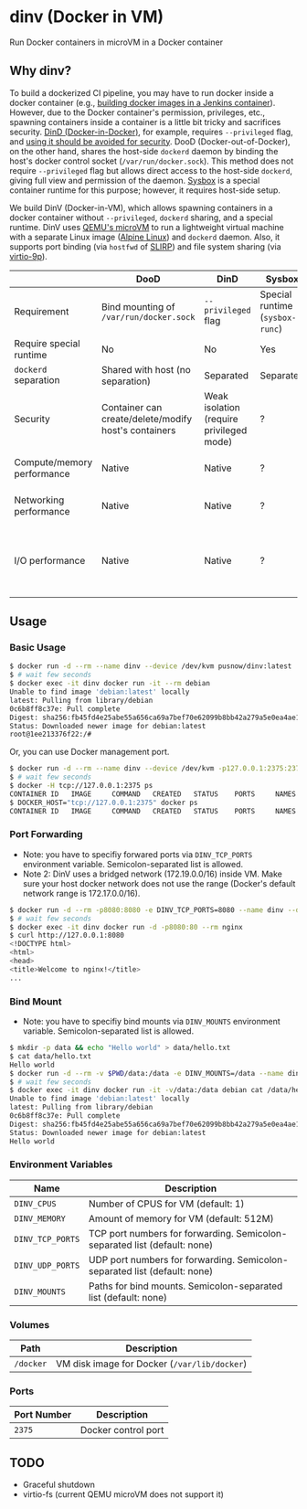 # dinv (Docker in VM)

Run Docker containers in microVM in a Docker container

## Why dinv?

To build a dockerized CI pipeline, you may have to run docker inside a docker container (e.g., [building docker images in a Jenkins container](https://www.jenkins.io/doc/book/installing/docker/)).
However, due to the Docker container's permission, privileges, etc., spawning containers inside a container is a little bit tricky and sacrifices security.
[DinD (Docker-in-Docker)](https://jpetazzo.github.io/2015/09/03/do-not-use-docker-in-docker-for-ci/), for example, requires `--privileged` flag, and [using it should be avoided for security](https://docs.docker.com/engine/reference/commandline/run/#full-container-capabilities---privileged).
DooD (Docker-out-of-Docker), on the other hand, shares the host-side `dockerd` daemon by binding the host's docker control socket (`/var/run/docker.sock`).
This method does not require `--privileged` flag but allows direct access to the host-side `dockerd`, giving full view and permission of the daemon.
[Sysbox](https://github.com/nestybox/sysbox) is a special container runtime for this purpose; however, it requires host-side setup.

We build DinV (Docker-in-VM), which allows spawning containers in a docker container without `--privileged`, `dockerd` sharing, and a special runtime.
DinV uses [QEMU's microVM](https://qemu.readthedocs.io/en/latest/system/i386/microvm.html) to run a lightweight virtual machine with a separate Linux image ([Alpine Linux](https://www.alpinelinux.org)) and `dockerd` daemon.
Also, it supports port binding (via `hostfwd` of [SLIRP](https://wiki.qemu.org/Documentation/Networking#User_Networking_.28SLIRP.29)) and file system sharing (via [virtio-9p](https://wiki.qemu.org/Documentation/9psetup)).

|                            | DooD                                                 | DinD                                     | Sysbox                          | DinV                                                                                                                                                              |
|----------------------------|------------------------------------------------------|------------------------------------------|---------------------------------|-------------------------------------------------------------------------------------------------------------------------------------------------------------------|
| Requirement                | Bind mounting of `/var/run/docker.sock`              | `--privileged` flag                      | Special runtime (`sysbox-runc`) | KVM device option (`--device /dev/kvm`)                                                                                                                           |
| Require special runtime    | No                                                   | No                                       | Yes                             | No                                                                                                                                                                |
| `dockerd` separation       | Shared with host (no separation)                     | Separated                                | Separated                       | Separated                                                                                                                                                         |
| Security                   | Container can create/delete/modify host's containers | Weak isolation (require privileged mode) | ?                               | Strong isolation (VM isolation + unprivileged)                                                                                                                    |
| Compute/memory performance | Native                                               | Native                                   | ?                               | Near-native (VT-x accelerated)                                                                                                                                    |
| Networking performance     | Native                                               | Native                                   | ?                               | Poor (depends on [SLIRP](https://wiki.qemu.org/Documentation/Networking#User_Networking_.28SLIRP.29))                                                             |
| I/O performance            | Native                                               | Native                                   | ?                               | [Volumes](https://docs.docker.com/storage/volumes/): Near-native (`virtio-blk`) <br> Bind mounts: Poor ([virtio-9p](https://wiki.qemu.org/Documentation/9psetup)) |

## Usage

### Basic Usage

```bash
$ docker run -d --rm --name dinv --device /dev/kvm pusnow/dinv:latest
$ # wait few seconds
$ docker exec -it dinv docker run -it --rm debian
Unable to find image 'debian:latest' locally
latest: Pulling from library/debian
0c6b8ff8c37e: Pull complete 
Digest: sha256:fb45fd4e25abe55a656ca69a7bef70e62099b8bb42a279a5e0ea4ae1ab410e0d
Status: Downloaded newer image for debian:latest
root@1ee213376f22:/# 
```

Or, you can use Docker management port.

```bash
$ docker run -d --rm --name dinv --device /dev/kvm -p127.0.0.1:2375:2375 pusnow/dinv:latest
$ # wait few seconds
$ docker -H tcp://127.0.0.1:2375 ps
CONTAINER ID   IMAGE     COMMAND   CREATED   STATUS    PORTS     NAMES
$ DOCKER_HOST="tcp://127.0.0.1:2375" docker ps
CONTAINER ID   IMAGE     COMMAND   CREATED   STATUS    PORTS     NAMES
```

### Port Forwarding

* Note: you have to specifiy forwared ports via `DINV_TCP_PORTS` environment variable. Semicolon-separated list is allowed.
* Note 2: DinV uses a bridged network (172.19.0.0/16) inside VM. Make sure your host docker network does not use the range (Docker's default network range is 172.17.0.0/16).

```bash
$ docker run -d --rm -p8080:8080 -e DINV_TCP_PORTS=8080 --name dinv --device /dev/kvm pusnow/dinv:latest
$ # wait few seconds
$ docker exec -it dinv docker run -d -p8080:80 --rm nginx
$ curl http://127.0.0.1:8080
<!DOCTYPE html>
<html>
<head>
<title>Welcome to nginx!</title>
...
```

### Bind Mount

* Note: you have to specifiy bind mounts via `DINV_MOUNTS` environment variable. Semicolon-separated list is allowed.

```bash
$ mkdir -p data && echo "Hello world" > data/hello.txt
$ cat data/hello.txt
Hello world
$ docker run -d --rm -v $PWD/data:/data -e DINV_MOUNTS=/data --name dinv --device /dev/kvm pusnow/dinv:latest
$ # wait few seconds
$ docker exec -it dinv docker run -it -v/data:/data debian cat /data/hello.txt
Unable to find image 'debian:latest' locally
latest: Pulling from library/debian
0c6b8ff8c37e: Pull complete 
Digest: sha256:fb45fd4e25abe55a656ca69a7bef70e62099b8bb42a279a5e0ea4ae1ab410e0d
Status: Downloaded newer image for debian:latest
Hello world
```

### Environment Variables

| Name             | Description                                                               |
|------------------|---------------------------------------------------------------------------|
| `DINV_CPUS`      | Number of CPUS for VM (default: 1)                                        |
| `DINV_MEMORY`    | Amount of memory for VM (default: 512M)                                   |
| `DINV_TCP_PORTS` | TCP port numbers for forwarding. Semicolon-separated list (default: none) |
| `DINV_UDP_PORTS` | UDP port numbers for forwarding. Semicolon-separated list (default: none) |
| `DINV_MOUNTS`    | Paths for bind mounts. Semicolon-separated list (default: none)           |

### Volumes

| Path      | Description                                  |
|-----------|----------------------------------------------|
| `/docker` | VM disk image for Docker (`/var/lib/docker`) |

### Ports

| Port Number | Description         |
|-------------|---------------------|
| `2375`      | Docker control port |

## TODO

* Graceful shutdown
* virtio-fs (current QEMU microVM does not support it)
